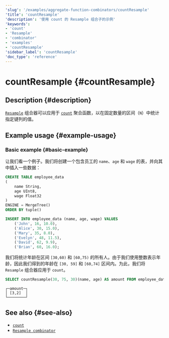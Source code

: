 ```yaml
---
'slug': '/examples/aggregate-function-combinators/countResample'
'title': 'countResample'
'description': '使用 count 的 Resample 组合子的示例'
'keywords':
- 'count'
- 'Resample'
- 'combinator'
- 'examples'
- 'countResample'
'sidebar_label': 'countResample'
'doc_type': 'reference'
---
```



# countResample {#countResample}

## Description {#description}

[`Resample`](/sql-reference/aggregate-functions/combinators#-resample) 组合器可以应用于 [`count`](/sql-reference/aggregate-functions/reference/count) 聚合函数，以在固定数量的区间（`N`）中统计指定键列的值。

## Example usage {#example-usage}

### Basic example {#basic-example}

让我们看一个例子。我们将创建一个包含员工的 `name`、`age` 和 `wage` 的表，并向其中插入一些数据：

```sql
CREATE TABLE employee_data 
(
    name String,
    age UInt8,
    wage Float32
) 
ENGINE = MergeTree()
ORDER BY tuple()

INSERT INTO employee_data (name, age, wage) VALUES
    ('John', 16, 10.0),
    ('Alice', 30, 15.0),
    ('Mary', 35, 8.0),
    ('Evelyn', 48, 11.5),
    ('David', 62, 9.9),
    ('Brian', 60, 16.0);
```

我们将统计年龄在区间 `[30,60)` 和 `[60,75)` 的所有人。由于我们使用整数表示年龄，因此我们得到的年龄在 `[30, 59]` 和 `[60,74]` 区间内。为此，我们将 `Resample` 组合器应用于 `count`。

```sql
SELECT countResample(30, 75, 30)(name, age) AS amount FROM employee_data
```

```response
┌─amount─┐
│ [3,2]  │
└────────┘
```

## See also {#see-also}
- [`count`](/sql-reference/aggregate-functions/reference/count)
- [`Resample combinator`](/sql-reference/aggregate-functions/combinators#-resample)
